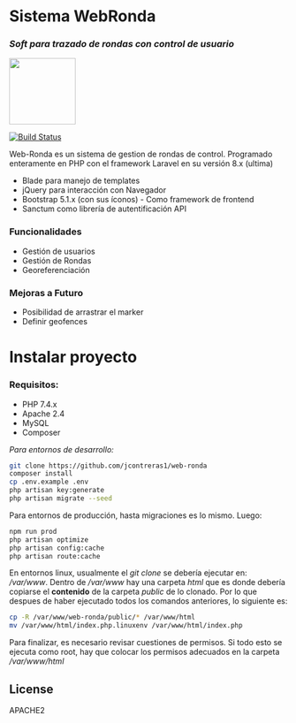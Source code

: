 # Sistema WebRonda
### _Soft para trazado de rondas con control de usuario_

<img src="https://www.appm.com.ar/extra/imagenes_firma/grupotic.png" width="120" />

[![Build Status](https://github.com/jcontreras1/web-ronda?branch=master)](https://github.com/jcontreras1/web-ronda)

Web-Ronda es un sistema de gestion de rondas de control. Programado enteramente en PHP con el framework Laravel en su versión 8.x (ultima)

- Blade para manejo de templates
- jQuery para interacción con Navegador
- Bootstrap 5.1.x (con sus íconos) - Como framework de frontend
- Sanctum como librería de autentificación API

### Funcionalidades

- Gestión de usuarios
- Gestión de Rondas
- Georeferenciación

### Mejoras a Futuro

- Posibilidad de arrastrar el marker
- Definir geofences

# Instalar proyecto 

### Requisitos:

- PHP 7.4.x
- Apache 2.4
- MySQL
- Composer

_Para entornos de desarrollo:_
```sh
git clone https://github.com/jcontreras1/web-ronda
composer install
cp .env.example .env
php artisan key:generate
php artisan migrate --seed
```

Para entornos de producción, hasta migraciones es lo mismo. Luego:

```sh
npm run prod
php artisan optimize
php artisan config:cache
php artisan route:cache
```

En entornos linux, usualmente el _git clone_ se debería ejecutar en: _/var/www_. Dentro de _/var/www_ hay una carpeta _html_ que es donde debería copiarse el **contenido** de la carpeta _public_ de lo clonado. 
Por lo que despues de haber ejecutado todos los comandos anteriores, lo siguiente es:

```sh
cp -R /var/www/web-ronda/public/* /var/www/html
mv /var/www/html/index.php.linuxenv /var/www/html/index.php
```

Para finalizar, es necesario revisar cuestiones de permisos. Si todo esto se ejecuta como root, hay que colocar los permisos adecuados en la carpeta _/var/www/html_ 

## License

APACHE2